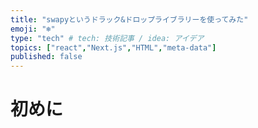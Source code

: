 ```yaml
---
title: "swapyというドラック&ドロップライブラリーを使ってみた"
emoji: "❄️"
type: "tech" # tech: 技術記事 / idea: アイデア
topics: ["react","Next.js","HTML","meta-data"]
published: false
---
```


# 初めに